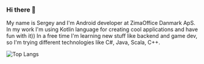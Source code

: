 ### Hi there 👋

<!--
**GrishinSergey/GrishinSergey** is a ✨ _special_ ✨ repository because its `README.md` (this file) appears on your GitHub profile.
-->

My name is Sergey and I'm Android developer at ZimaOffice Danmark ApS. In my work I'm using Kotlin language for creating cool applications and have fun with it))
In a free time I'm learning new stuff like backend and game dev, so I'm trying different technologies like C#, Java, Scala, C++.


![Top Langs](https://github-readme-stats.vercel.app/api/top-langs/?username=GrishinSergey&theme=radical&layout=compact)
